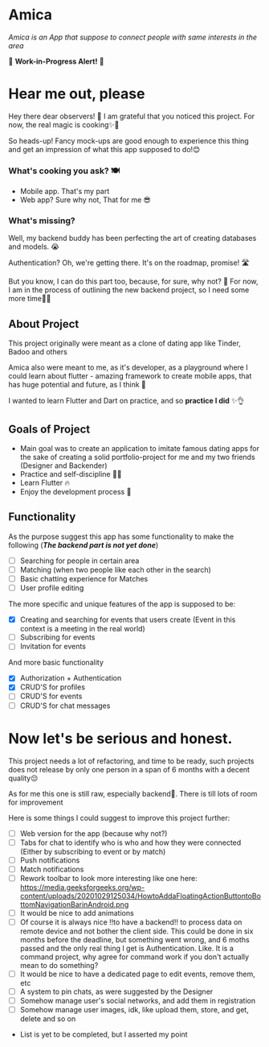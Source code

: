 # Amica

_Amica is an App that suppose to connect people with same interests in the area_

🚧 **Work-in-Progress Alert!** 🚧

# Hear me out, please

Hey there dear observers! 👋
I am grateful that you noticed this project. For now, the real magic is cooking✨🌟

So heads-up! Fancy mock-ups are good enough to experience this thing and get an impression of what
this
app supposed to do!😊

### What's cooking you ask? 🍽

- Mobile app. That's my part
- Web app? Sure why not, That for me 😎

### What's missing?

Well, my backend buddy has been perfecting the art of creating databases and models. 😭

Authentication? Oh, we're getting there. It's on the roadmap, promise! 🛣️

But you know, I can do this part too, because, for sure, why not? 🤔
For now, I am in the process of outlining the new backend project, so I need some more time💁🏻

## About Project

This project originally were meant as a clone of dating app like Tinder, Badoo and others

Amica also were meant to me, as it's developer, as a playground where I could learn about flutter -
amazing framework to create mobile apps, that has huge potential and future, as I think 🤔

I wanted to learn Flutter and Dart on practice, and so **practice I did** ✨👌

<!-- ![User Search View](assets/user-search-view.jpg) ![The top of user's own profile](assets/own-user-profile-detailed-view-top.jpg) -->

## Goals of Project

- Main goal was to create an application to imitate famous dating apps for the sake of creating a
  solid portfolio-project for me and my two friends (Designer and Backender)
- Practice and self-discipline 💪🏻
- Learn Flutter 🔥
- Enjoy the development process 🔮

## Functionality

As the purpose suggest this app has some functionality to make the following
(***The backend part is not yet done***)

- [ ] Searching for people in certain area
- [ ] Matching (when two people like each other in the search)
- [ ] Basic chatting experience for Matches
- [ ] User profile editing

The more specific and unique features of the app is supposed to be:

- [x] Creating and searching for events that users create (Event in this context is a meeting in the
  real world)
- [ ] Subscribing for events
- [ ] Invitation for events

<!-- ![Event List](assets/event-list-view.jpg) ![Event Details](assets/event-details-view.jpg) -->

And more basic functionality

- [x] Authorization + Authentication
- [x] CRUD'S for profiles
- [ ] CRUD'S for events
- [ ] CRUD'S for chat messages

# Now let's be serious and honest.

This project needs a lot of refactoring, and time to be ready, such projects does not release
by only one person in a span of 6 months with a decent quality😔

As for me this one is still raw, especially backend🤦. There is till lots of room for
improvement

Here is some things I could suggest to improve this project further:

- [ ] Web version for the app (because why not?)
- [ ] Tabs for chat to identify who is who and how they were connected (Either by subscribing to
  event or by match)
- [ ] Push notifications
- [ ] Match notifications
- [ ] Rework toolbar to look more interesting like one here: https://media.geeksforgeeks.org/wp-content/uploads/20201029125034/HowtoAddaFloatingActionButtontoBottomNavigationBarinAndroid.png
- [ ] It would be nice to add animations
- [ ] Of course it is always nice !!to have a backend!! to process data on remote device and not
  bother the client side. This could be done in six months before the deadline, but something went
  wrong, and 6 moths passed and the only real thing I get is Authentication. Like. It is a command
  project, why agree for command work if you don't actually mean to do something?
- [ ] It would be nice to have a dedicated page to edit events, remove them, etc
- [ ] A system to pin chats, as were suggested by the Designer
- [ ] Somehow manage user's social networks, and add them in registration
- [ ] Somehow manage user images, idk, like upload them, store, and get, delete and so on
- List is yet to be completed, but I asserted my point
